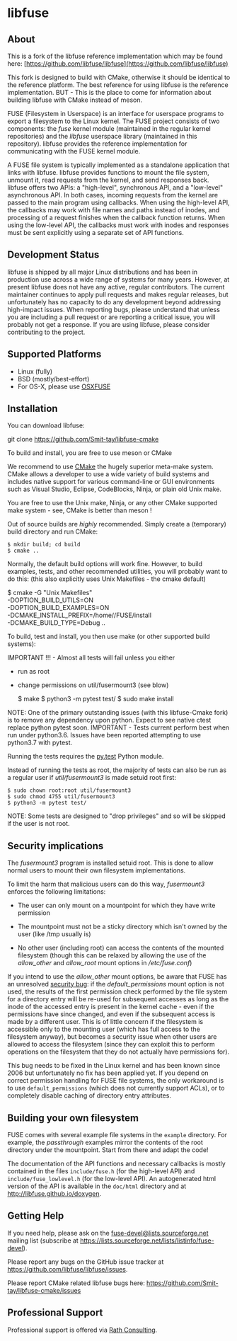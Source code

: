 libfuse
=======

About
-----

This is a fork of the libfuse reference implementation which may be found here:
[https://github.com/libfuse/libfuse](https://github.com/libfuse/libfuse)

This fork is designed to build with CMake, otherwise it should be identical to
the reference platform.  The best reference for using libfuse is the reference
implementation.  BUT - This is the place to come for information about building
libfuse with CMake instead of meson.

FUSE (Filesystem in Userspace) is an interface for userspace programs
to export a filesystem to the Linux kernel. The FUSE project consists
of two components: the *fuse* kernel module (maintained in the regular
kernel repositories) and the *libfuse* userspace library (maintained
in this repository). libfuse provides the reference implementation
for communicating with the FUSE kernel module.

A FUSE file system is typically implemented as a standalone
application that links with libfuse. libfuse provides functions to
mount the file system, unmount it, read requests from the kernel, and
send responses back. libfuse offers two APIs: a "high-level",
synchronous API, and a "low-level" asynchronous API. In both cases,
incoming requests from the kernel are passed to the main program using
callbacks. When using the high-level API, the callbacks may work with
file names and paths instead of inodes, and processing of a request
finishes when the callback function returns. When using the low-level
API, the callbacks must work with inodes and responses must be sent
explicitly using a separate set of API functions.


Development Status
------------------

libfuse is shipped by all major Linux distributions and has been in
production use across a wide range of systems for many years. However,
at present libfuse does not have any active, regular contributors. The
current maintainer continues to apply pull requests and makes regular
releases, but unfortunately has no capacity to do any development
beyond addressing high-impact issues. When reporting bugs, please
understand that unless you are including a pull request or are
reporting a critical issue, you will probably not get a response. If
you are using libfuse, please consider contributing to the project.


Supported Platforms
-------------------

* Linux (fully)
* BSD (mostly/best-effort)
* For OS-X, please use [OSXFUSE](https://osxfuse.github.io/)
  

Installation
------------

You can download libfuse:

git clone https://github.com/Smit-tay/libfuse-cmake

To build and install, you are free to use meson or CMake

We recommend to use [CMake](https://cmake.org/) the hugely superior meta-make
system.  CMake allows a developer to use a wide variety of build systems and
includes native support for various command-line or GUI environments such as
Visual Studio, Eclipse, CodeBlocks, Ninja, or plain old Unix make.

You are free to use the Unix make, Ninja, or any other CMake supported make
system - see, CMake is better than meson !

Out of source builds are *highly* recommended.  Simply create a (temporary)
build directory and run CMake:

    $ mkdir build; cd build
    $ cmake ..

Normally, the default build options will work fine. However, to build examples,
tests, and other recommended utilities, you will probably want to do this:
(this also explicitly uses Unix Makefiles - the cmake default)

   $ cmake -G "Unix Makefiles" \
                -DOPTION_BUILD_UTILS=ON \
                -DOPTION_BUILD_EXAMPLES=ON \
                -DCMAKE_INSTALL_PREFIX=/home/<USER>/FUSE/install \
                -DCMAKE_BUILD_TYPE=Debug ..

To build, test and install, you then use make (or other supported build systems):

IMPORTANT !!! - Almost all tests will fail unless you either
  - run as root
  - change permissions on  util/fusermount3 (see blow)


    $ make
    $ python3 -m pytest test/
    $ sudo make install

NOTE:  One of the primary outstanding issues (with this libfuse-Cmake fork) is
to remove any dependency upon python.  Expect to see native ctest replace python
pytest soon.  IMPORTANT - Tests current perform best when run under python3.6.
Issues have been reported attempting to use python3.7 with pytest.

Running the tests requires the [py.test](http://www.pytest.org/) Python module. 

Instead of running the tests as root, the majority of
tests can also be run as a regular user if *util/fusermount3* is made
setuid root first:

    $ sudo chown root:root util/fusermount3
    $ sudo chmod 4755 util/fusermount3
    $ python3 -m pytest test/

NOTE: Some tests are designed to "drop privileges" and so will be skipped if the
user is not root.

Security implications
---------------------

The *fusermount3* program is installed setuid root. This is done to
allow normal users to mount their own filesystem implementations.

To limit the harm that malicious users can do this way, *fusermount3*
enforces the following limitations:

  - The user can only mount on a mountpoint for which they have write
    permission

  - The mountpoint must not be a sticky directory which isn't owned by
    the user (like /tmp usually is)

  - No other user (including root) can access the contents of the
    mounted filesystem (though this can be relaxed by allowing the use
    of the *allow_other* and *allow_root* mount options in
    */etc/fuse.conf*)


If you intend to use the *allow_other* mount options, be aware that
FUSE has an unresolved [security
bug](https://github.com/libfuse/libfuse/issues/15): if the
*default_permissions* mount option is not used, the results of the
first permission check performed by the file system for a directory
entry will be re-used for subsequent accesses as long as the inode of
the accessed entry is present in the kernel cache - even if the
permissions have since changed, and even if the subsequent access is
made by a different user. This is of little concern if the filesystem
is accessible only to the mounting user (which has full access to the
filesystem anyway), but becomes a security issue when other users are
allowed to access the filesystem (since they can exploit this to
perform operations on the filesystem that they do not actually have
permissions for).

This bug needs to be fixed in the Linux kernel and has been known
since 2006 but unfortunately no fix has been applied yet. If you
depend on correct permission handling for FUSE file systems, the only
workaround is to use `default_permissions` (which does not currently
support ACLs), or to completely disable caching of directory entry
attributes.

Building your own filesystem
------------------------------

FUSE comes with several example file systems in the `example`
directory. For example, the *passthrough* examples mirror the contents
of the root directory under the mountpoint. Start from there and adapt
the code!

The documentation of the API functions and necessary callbacks is
mostly contained in the files `include/fuse.h` (for the high-level
API) and `include/fuse_lowlevel.h` (for the low-level API). An
autogenerated html version of the API is available in the `doc/html`
directory and at http://libfuse.github.io/doxygen.


Getting Help
------------

If you need help, please ask on the <fuse-devel@lists.sourceforge.net>
mailing list (subscribe at
https://lists.sourceforge.net/lists/listinfo/fuse-devel).

Please report any bugs on the GitHub issue tracker at
https://github.com/libfuse/libfuse/issues.

Please report CMake related libfuse bugs here:
https://github.com/Smit-tay/libfuse-cmake/issues


Professional Support
--------------------

Professional support is offered via [Rath Consulting](http://www.rath-consulting.biz).
